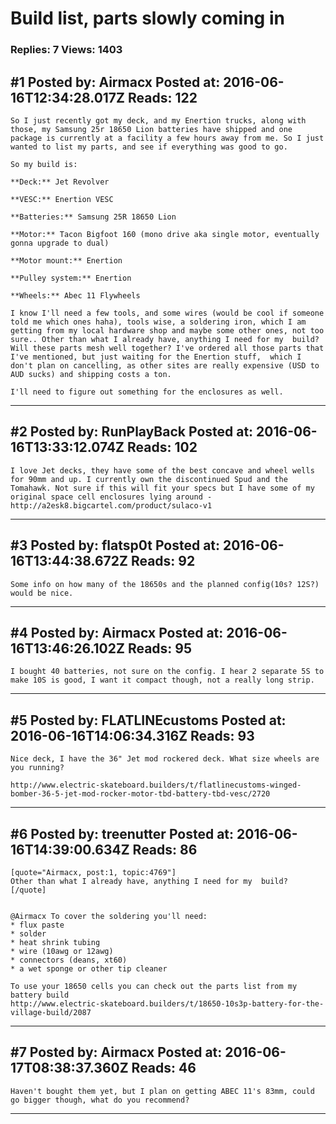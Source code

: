 # Build list, parts slowly coming in

### Replies: 7 Views: 1403

## \#1 Posted by: Airmacx Posted at: 2016-06-16T12:34:28.017Z Reads: 122

```
So I just recently got my deck, and my Enertion trucks, along with those, my Samsung 25r 18650 Lion batteries have shipped and one package is currently at a facility a few hours away from me. So I just wanted to list my parts, and see if everything was good to go.

So my build is:

**Deck:** Jet Revolver

**VESC:** Enertion VESC

**Batteries:** Samsung 25R 18650 Lion 

**Motor:** Tacon Bigfoot 160 (mono drive aka single motor, eventually gonna upgrade to dual)

**Motor mount:** Enertion

**Pulley system:** Enertion

**Wheels:** Abec 11 Flywheels

I know I'll need a few tools, and some wires (would be cool if someone told me which ones haha), tools wise, a soldering iron, which I am getting from my local hardware shop and maybe some other ones, not too sure.. Other than what I already have, anything I need for my  build? Will these parts mesh well together? I've ordered all those parts that I've mentioned, but just waiting for the Enertion stuff,  which I don't plan on cancelling, as other sites are really expensive (USD to AUD sucks) and shipping costs a ton.

I'll need to figure out something for the enclosures as well.
```

---
## \#2 Posted by: RunPlayBack Posted at: 2016-06-16T13:33:12.074Z Reads: 102

```
I love Jet decks, they have some of the best concave and wheel wells for 90mm and up. I currently own the discontinued Spud and the Tomahawk. Not sure if this will fit your specs but I have some of my original space cell enclosures lying around - http://a2esk8.bigcartel.com/product/sulaco-v1
```

---
## \#3 Posted by: flatsp0t Posted at: 2016-06-16T13:44:38.672Z Reads: 92

```
Some info on how many of the 18650s and the planned config(10s? 12S?) would be nice.
```

---
## \#4 Posted by: Airmacx Posted at: 2016-06-16T13:46:26.102Z Reads: 95

```
I bought 40 batteries, not sure on the config. I hear 2 separate 5S to make 10S is good, I want it compact though, not a really long strip.
```

---
## \#5 Posted by: FLATLINEcustoms Posted at: 2016-06-16T14:06:34.316Z Reads: 93

```
Nice deck, I have the 36" Jet mod rockered deck. What size wheels are you running?

http://www.electric-skateboard.builders/t/flatlinecustoms-winged-bomber-36-5-jet-mod-rocker-motor-tbd-battery-tbd-vesc/2720
```

---
## \#6 Posted by: treenutter Posted at: 2016-06-16T14:39:00.634Z Reads: 86

```
[quote="Airmacx, post:1, topic:4769"]
Other than what I already have, anything I need for my  build?
[/quote]


@Airmacx To cover the soldering you'll need:
* flux paste
* solder
* heat shrink tubing
* wire (10awg or 12awg)
* connectors (deans, xt60)
* a wet sponge or other tip cleaner

To use your 18650 cells you can check out the parts list from my battery build
http://www.electric-skateboard.builders/t/18650-10s3p-battery-for-the-village-build/2087
```

---
## \#7 Posted by: Airmacx Posted at: 2016-06-17T08:38:37.360Z Reads: 46

```
Haven't bought them yet, but I plan on getting ABEC 11's 83mm, could go bigger though, what do you recommend?
```

---
